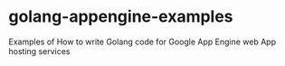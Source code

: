 # golang-appengine-examples
Examples of How to write Golang code for Google App Engine web App hosting services
